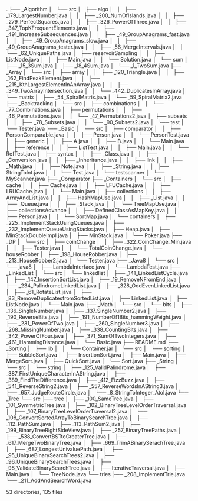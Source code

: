 .
├── _Algorithm
│   └── src
│       ├── algo
│       │   ├── _179_LargestNumber.java
│       │   ├── _200_NumOfIslands.java
│       │   ├── _279_PerfectSquares.java
│       │   ├── _326_PowerOfThree.java
│       │   ├── _347_TopKFrequentElements.java
│       │   ├── _491_IncreaseSubsequences.java
│       │   ├── _49_GroupAnagrams_fast.java
│       │   ├── _49_GroupAnagrams_slow.java
│       │   ├── _49_GroupAnagrams_tester.java
│       │   ├── _56_MergeIntervals.java
│       │   └── _62_UniquePaths.java
│       ├── reservoirSampling
│       │   ├── ListNode.java
│       │   ├── Main.java
│       │   └── Solution.java
│       └── sum
│           ├── _15_3Sum.java
│           ├── _18_4Sum.java
│           └── _1_TwoSum.java
├── _Array
│   └── src
│       ├── array
│       │   ├── _120_Triangle.java
│       │   ├── _162_FindPeakElement.java
│       │   ├── _215_KthLargestElementInAnArray.java
│       │   ├── _349_TwoArrayIntersection.java
│       │   └── _442_DuplicatesInArray.java
│       └── matrix
│           ├── _54_SpiralMatrix.java
│           └── _59_SpiralMatrix2.java
├── _Backtracking
│   └── src
│       ├── combinations
│       │   └── _77_Combinations.java
│       ├── permutations
│       │   ├── _46_Permutations.java
│       │   └── _47_Permutations2.java
│       ├── subsets
│       │   ├── _78_Subsets.java
│       │   └── _90_Subsets2.java
│       └── test
│           └── Tester.java
├── _Basic
│   └── src
│       ├── comparator
│       │   ├── PersonComparable.java
│       │   ├── Person.java
│       │   └── PersonTest.java
│       ├── generic
│       │   ├── A.java
│       │   ├── B.java
│       │   └── Main.java
│       ├── reference
│       │   ├── ListTest.java
│       │   ├── Main.java
│       │   └── RefTest.java
│       ├── syntax
│       │   ├── _Class.java
│       │   ├── _Conversion.java
│       │   ├── _Inheritance.java
│       │   ├── link
│       │   ├── _Math.java
│       │   ├── Note.java
│       │   ├── _String.java
│       │   ├── StringToInt.java
│       │   └── Test.java
│       └── testscanner
│           └── MyScanner.java
├── _Comparator
├── _Containers
│   └── src
│       ├── cache
│       │   ├── Cache.java
│       │   ├── LFUCache.java
│       │   ├── LRUCache.java
│       │   └── Main.java
│       ├── collections
│       │   ├── ArrayAndList.java
│       │   ├── HashMapUse.java
│       │   ├── _List.java
│       │   ├── _Queue.java
│       │   ├── _Stack.java
│       │   └── TreeMapUse.java
│       ├── collectionsAdvance
│       │   ├── DefinedClassAsMapKey.java
│       │   ├── Person.java
│       │   └── SortMap.java
│       └── containers
│           ├── _225_ImplementStackUsingQueues.java
│           ├── _232_ImplementQueueUsingStacks.java
│           ├── Heap.java
│           ├── MinStackDoubleImpl.java
│           ├── MinStack.java
│           └── Poker.java
├── _DP
│   └── src
│       ├── coinChange
│       │   ├── _322_CoinChange_Min.java
│       │   ├── Tester.java
│       │   └── TotalCoinChange.java
│       └── houseRobber
│           ├── _198_HouseRobber.java
│           ├── _213_HouseRobber2.java
│           └── Tester.java
├── _Java8
│   └── src
│       └── java8
│           ├── LambdaInterface.java
│           └── LambdaTest.java
├── _LinkedList
│   └── src
│       └── linkedlist
│           ├── _141_LinkedListCycle.java
│           ├── _147_InsertionSortList.java
│           ├── _19_RemoveNFromEnd.java
│           ├── _234_PalindromeLinkedList.java
│           ├── _328_OddEvenLinkedList.java
│           ├── _61_RotateList.java
│           ├── _83_RemoveDuplicatesfromSortedList.java
│           ├── LinkedList.java
│           ├── ListNode.java
│           └── Main.java
├── _Math
│   └── src
│       └── bits
│           ├── _136_SingleNumber.java
│           ├── _137_SingleNumber2.java
│           ├── _190_ReverseBits.java
│           ├── _191_NumberOf1Bits_hammingWeight.java
│           ├── _231_PowerOfTwo.java
│           ├── _260_SingleNumber3.java
│           ├── _268_MissingNumber.java
│           ├── _338_CountingBits.java
│           ├── _342_PowerOfFour.java
│           ├── _371_SumOfTwoIntegers.java
│           ├── _461_HammingDistance.java
│           └── Basic.java
├── README.md
├── _Sorting
│   ├── lib
│   │   └── Container.jar
│   └── src
│       └── sorting
│           ├── BubbleSort.java
│           ├── InsertionSort.java
│           ├── Main.java
│           ├── MergeSort.java
│           ├── QuickSort.java
│           └── Sort.java
├── _String
│   └── src
│       └── string
│           ├── _125_ValidPalindrome.java
│           ├── _387_FirstUniqueCharacterInAString.java
│           ├── _389_FindTheDifference.java
│           ├── _412_FizzBuzz.java
│           ├── _541_ReverseString2.java
│           ├── _557_ReverseWordsInAString3.java
│           ├── _657_JudgeRouteCircle.java
│           └── _8_StringToInteger_AtoI.java
└── _Tree
    └── src
        ├── tree
        │   ├── _100_SameTree.java
        │   ├── _101_SymmetricTree.java
        │   ├── _102_BinaryTreeLevelOrderTraversal.java
        │   ├── _107_BinaryTreeLevelOrderTraversal2.java
        │   ├── _108_ConvertSortedArrayToBinarySearchTree.java
        │   ├── _112_PathSum.java
        │   ├── _113_PathSum2.java
        │   ├── _199_BinaryTreeRightSideView.java
        │   ├── _257_BinaryTreePaths.java
        │   ├── _538_ConvertBSTtoGreaterTree.java
        │   ├── _617_MergeTwoBinaryTree.java
        │   ├── _669_TrimABinarySerachTree.java
        │   ├── _687_LongestUnivaluePath.java
        │   ├── _95_UniqueBinarySearchTrees2.java
        │   ├── _96_UniqueBinarySearchTrees.java
        │   ├── _98_ValidateBinarySearchTree.java
        │   ├── IterativeTraversal.java
        │   ├── Main.java
        │   └── TreeNode.java
        └── tries
            ├── _208_ImplementTrie.java
            └── _211_AddAndSearchWord.java

53 directories, 135 files
